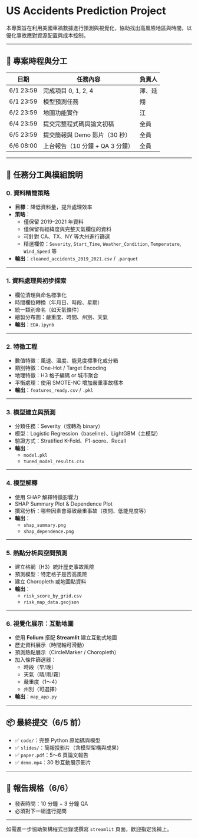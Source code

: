 # US Accidents Prediction Project

本專案旨在利用美國車禍數據進行預測與視覺化，協助找出高風險地區與時間，以優化事故應對資源配置與成本控制。

---

## 📅 專案時程與分工

| 日期        | 任務內容                        | 負責人 |
|-------------|-------------------------------|--------|
| 6/1 23:59   | 完成項目 0, 1, 2, 4            | 澤、廷 |
| 6/1 23:59   | 模型預測任務                   | 翔     |
| 6/2 23:59   | 地圖功能實作                   | 江     |
| 6/4 23:59   | 提交完整程式碼與論文初稿       | 全員   |
| 6/5 23:59   | 提交簡報與 Demo 影片（30 秒） | 全員   |
| 6/6 08:00   | 上台報告（10 分鐘 + QA 3 分鐘）| 全員   |

---

## 📌 任務分工與模組說明

### 0. 資料精簡策略
- **目標**：降低資料量，提升處理效率
- **策略**：
  - 僅保留 2019–2021 年資料
  - 僅保留有經緯度與完整天氣欄位的資料
  - 可針對 CA、TX、NY 等大州進行篩選
  - 精選欄位：`Severity`, `Start_Time`, `Weather_Condition`, `Temperature`, `Wind_Speed` 等
- **輸出**：`cleaned_accidents_2019_2021.csv` / `.parquet`

---

### 1. 資料處理與初步探索
- 欄位清理與命名標準化
- 時間欄位轉換（年月日、時段、星期）
- 統一類別命名（如天氣條件）
- 繪製分布圖：嚴重度、時間、州別、天氣
- **輸出**：`EDA.ipynb`

---

### 2. 特徵工程
- 數值特徵：風速、溫度、能見度標準化或分箱
- 類別特徵：One-Hot / Target Encoding
- 地理特徵：H3 格子編碼 or 城市聚合
- 平衡處理：使用 SMOTE-NC 增加嚴重事故樣本
- **輸出**：`features_ready.csv` / `.pkl`

---

### 3. 模型建立與預測
- 分類任務：Severity（或轉為 binary）
- 模型：Logistic Regression（baseline）、LightGBM（主模型）
- 驗證方式：Stratified K-Fold、F1-score、Recall
- **輸出**：
  - `model.pkl`
  - `tuned_model_results.csv`

---

### 4. 模型解釋
- 使用 SHAP 解釋特徵影響力
- SHAP Summary Plot & Dependence Plot
- 撰寫分析：哪些因素會導致嚴重事故（夜間、低能見度等）
- **輸出**：
  - `shap_summary.png`
  - `shap_dependence.png`

---

### 5. 熱點分析與空間預測
- 建立格網（H3）統計歷史事故風險
- 預測模型：特定格子是否高風險
- 建立 Choropleth 或地圖點資料
- **輸出**：
  - `risk_score_by_grid.csv`
  - `risk_map_data.geojson`

---

### 6. 視覺化展示：互動地圖
- 使用 **Folium** 搭配 **Streamlit** 建立互動式地圖
- 歷史資料展示（時間軸可滑動）
- 預測熱點展示（CircleMarker / Choropleth）
- 加入條件篩選器：
  - 時段（早/晚）
  - 天氣（晴/雨/霧）
  - 嚴重度（1～4）
  - 州別（可選擇）
- **輸出**：`map_app.py`

---

## 📦 最終提交（6/5 前）
- ✅ `code/`：完整 Python 原始碼與模型
- ✅ `slides/`：簡報投影片（含模型架構與成果）
- ✅ `paper.pdf`：5～6 頁論文報告
- ✅ `demo.mp4`：30 秒互動展示影片

---

## 🎤 報告規格（6/6）
- 發表時間：10 分鐘 + 3 分鐘 QA
- 必須對下一組進行提問

---

如需進一步協助架構程式目錄或撰寫 `streamlit` 頁面，歡迎指定我補上。
